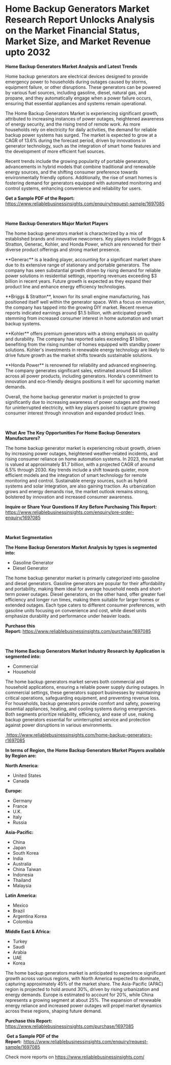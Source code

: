 <p><h1>Home Backup Generators Market Research Report Unlocks Analysis on the Market Financial Status, Market Size, and Market Revenue upto 2032</h1></p><p><strong>Home Backup Generators Market Analysis and Latest Trends</strong></p>
<p><p>Home backup generators are electrical devices designed to provide emergency power to households during outages caused by storms, equipment failure, or other disruptions. These generators can be powered by various fuel sources, including gasoline, diesel, natural gas, and propane, and they automatically engage when a power failure occurs, ensuring that essential appliances and systems remain operational.</p><p>The Home Backup Generators Market is experiencing significant growth, attributed to increasing instances of power outages, heightened awareness of energy security, and the rising trend of remote work. As more households rely on electricity for daily activities, the demand for reliable backup power systems has surged. The market is expected to grow at a CAGR of 13.6% during the forecast period, driven by innovations in generator technology, such as the integration of smart home features and the development of more efficient fuel sources.</p><p>Recent trends include the growing popularity of portable generators, advancements in hybrid models that combine traditional and renewable energy sources, and the shifting consumer preference towards environmentally friendly options. Additionally, the rise of smart homes is fostering demand for generators equipped with automated monitoring and control systems, enhancing convenience and reliability for users.</p></p>
<p><strong>Get a Sample PDF of the Report:&nbsp;</strong> <a href="https://www.reliablebusinessinsights.com/enquiry/request-sample/1697085?utm_campaign=2190&utm_medium=2&utm_source=Github&utm_content=ia&utm_term=07042025&utm_id=home-backup-generators">https://www.reliablebusinessinsights.com/enquiry/request-sample/1697085</a></p>
<p>&nbsp;</p>
<p><strong>Home Backup Generators Major Market Players</strong></p>
<p><p>The home backup generators market is characterized by a mix of established brands and innovative newcomers. Key players include Briggs & Stratton, Generac, Kohler, and Honda Power, which are renowned for their diverse product offerings and strong market presence.</p><p>**Generac** is a leading player, accounting for a significant market share due to its extensive range of stationary and portable generators. The company has seen substantial growth driven by rising demand for reliable power solutions in residential settings, reporting revenues exceeding $3 billion in recent years. Future growth is expected as they expand their product line and enhance energy efficiency technologies.</p><p>**Briggs & Stratton**, known for its small engine manufacturing, has positioned itself well within the generator space. With a focus on innovation, the company has tapped into the growing DIY market. Recent revenue reports indicated earnings around $1.5 billion, with anticipated growth stemming from increased consumer interest in home automation and smart backup systems.</p><p>**Kohler** offers premium generators with a strong emphasis on quality and durability. The company has reported sales exceeding $1 billion, benefiting from the rising number of homes equipped with standby power solutions. Kohler's investments in renewable energy technology are likely to drive future growth as the market shifts towards sustainable solutions.</p><p>**Honda Power** is renowned for reliability and advanced engineering. The company generates significant sales, estimated around $4 billion across all power products, including generators. Honda's commitment to innovation and eco-friendly designs positions it well for upcoming market demands.</p><p>Overall, the home backup generator market is projected to grow significantly due to increasing awareness of power outages and the need for uninterrupted electricity, with key players poised to capture growing consumer interest through innovation and expanded product lines.</p></p>
<p>&nbsp;</p>
<p><strong>What Are The Key Opportunities For Home Backup Generators Manufacturers?</strong></p>
<p><p>The home backup generator market is experiencing robust growth, driven by increasing power outages, heightened weather-related incidents, and rising consumer reliance on home automation systems. In 2023, the market is valued at approximately $1.7 billion, with a projected CAGR of around 6.5% through 2030. Key trends include a shift towards quieter, more efficient models and the integration of smart technology for remote monitoring and control. Sustainable energy sources, such as hybrid systems and solar integration, are also gaining traction. As urbanization grows and energy demands rise, the market outlook remains strong, bolstered by innovation and increased consumer awareness.</p></p>
<p><strong>Inquire or Share Your Questions If Any Before Purchasing This Report:</strong> <a href="https://www.reliablebusinessinsights.com/enquiry/pre-order-enquiry/1697085?utm_campaign=2190&utm_medium=2&utm_source=Github&utm_content=ia&utm_term=07042025&utm_id=home-backup-generators">https://www.reliablebusinessinsights.com/enquiry/pre-order-enquiry/1697085</a></p>
<p>&nbsp;</p>
<p><strong>Market Segmentation</strong></p>
<p><strong>The Home Backup Generators Market Analysis by types is segmented into:</strong></p>
<p><ul><li>Gasoline Generator</li><li>Diesel Generator</li></ul></p>
<p><p>The home backup generator market is primarily categorized into gasoline and diesel generators. Gasoline generators are popular for their affordability and portability, making them ideal for average household needs and short-term power outages. Diesel generators, on the other hand, offer greater fuel efficiency and longer run times, making them suitable for larger homes or extended outages. Each type caters to different consumer preferences, with gasoline units focusing on convenience and cost, while diesel units emphasize durability and performance under heavier loads.</p></p>
<p><strong>Purchase this Report:&nbsp;</strong><a href="https://www.reliablebusinessinsights.com/purchase/1697085?utm_campaign=2190&utm_medium=2&utm_source=Github&utm_content=ia&utm_term=07042025&utm_id=home-backup-generators">https://www.reliablebusinessinsights.com/purchase/1697085</a></p>
<p>&nbsp;</p>
<p><strong>The Home Backup Generators Market Industry Research by Application is segmented into:</strong></p>
<p><ul><li>Commercial</li><li>Household</li></ul></p>
<p><p>The home backup generators market serves both commercial and household applications, ensuring a reliable power supply during outages. In commercial settings, these generators support businesses by maintaining critical operations, safeguarding equipment, and preventing revenue loss. For households, backup generators provide comfort and safety, powering essential appliances, heating, and cooling systems during emergencies. Both segments prioritize reliability, efficiency, and ease of use, making backup generators essential for uninterrupted service and protection against power disruptions in various environments.</p></p>
<p><a href="https://www.reliablebusinessinsights.com/home-backup-generators-r1697085?utm_campaign=2190&utm_medium=2&utm_source=Github&utm_content=ia&utm_term=07042025&utm_id=home-backup-generators">&nbsp;https://www.reliablebusinessinsights.com/home-backup-generators-r1697085</a></p>
<p><strong>In terms of Region, the Home Backup Generators Market Players available by Region are:</strong></p>
<p>
    <p> <strong> North America: </strong>
        <ul>
            <li>United States</li>
            <li>Canada</li>
        </ul>
        </p> 
    <p> <strong> Europe: </strong>
        <ul>
            <li>Germany</li>
            <li>France</li>
            <li>U.K.</li>
            <li>Italy</li>
            <li>Russia</li>
        </ul>
        </p> 
    <p> <strong> Asia-Pacific: </strong>
        <ul>
            <li>China</li>
            <li>Japan</li>
            <li>South Korea</li>
            <li>India</li>
            <li>Australia</li>
            <li>China Taiwan</li>
            <li>Indonesia</li>
            <li>Thailand</li>
            <li>Malaysia</li>
        </ul>
        </p> 
    <p> <strong> Latin America: </strong>
        <ul>
            <li>Mexico</li>
            <li>Brazil</li>
            <li>Argentina Korea</li>
            <li>Colombia</li>
        </ul>
        </p> 
    <p> <strong> Middle East & Africa: </strong>
        <ul>
            <li>Turkey</li>
            <li>Saudi</li>
            <li>Arabia</li>
            <li>UAE</li>
            <li>Korea</li>
        </ul>
    </p>
    </p>
<p><p>The home backup generators market is anticipated to experience significant growth across various regions, with North America expected to dominate, capturing approximately 45% of the market share. The Asia-Pacific (APAC) region is projected to hold around 30%, driven by rising urbanization and energy demands. Europe is estimated to account for 20%, while China represents a growing segment at about 25%. The expansion of renewable energy reliance and increased power outages will propel market dynamics across these regions, shaping future demand.</p></p>
<p><strong>Purchase this Report: </strong><a href="https://www.reliablebusinessinsights.com/purchase/1697085?utm_campaign=2190&utm_medium=2&utm_source=Github&utm_content=ia&utm_term=07042025&utm_id=home-backup-generators">https://www.reliablebusinessinsights.com/purchase/1697085</a></p>
<p>&nbsp;<strong>Get a Sample PDF of the Report:&nbsp;&nbsp;</strong><a href="https://www.reliablebusinessinsights.com/enquiry/request-sample/1697085?utm_campaign=2190&utm_medium=2&utm_source=Github&utm_content=ia&utm_term=07042025&utm_id=home-backup-generators">https://www.reliablebusinessinsights.com/enquiry/request-sample/1697085</a></p>
<p><strong></strong></p>
<p>Check more reports on <a href="https://www.reliablebusinessinsights.com/?utm_campaign=2190&utm_medium=2&utm_source=Github&utm_content=ia&utm_term=07042025&utm_id=home-backup-generators">https://www.reliablebusinessinsights.com/</a></p>